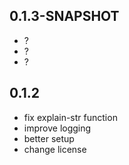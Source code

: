 
## 0.1.3-SNAPSHOT

- ?
- ?
- ?

## 0.1.2

- fix explain-str function
- improve logging
- better setup
- change license
